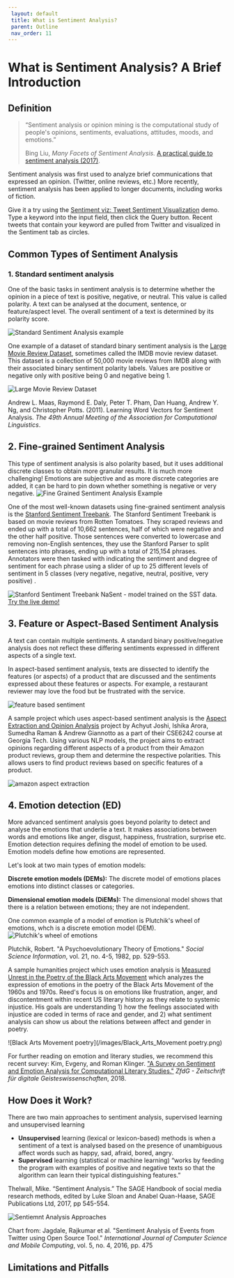 ```yaml
---
 layout: default
 title: What is Sentiment Analysis?
 parent: Outline
 nav_order: 11
---
```

# What is Sentiment Analysis? A Brief Introduction

## Definition
>“Sentiment analysis or opinion mining is the computational study of people's opinions, sentiments, evaluations, attitudes, moods, and emotions.”
>
>Bing Liu,  _Many Facets of Sentiment Analysis._   [A practical guide to sentiment analysis (2017)](http://resolve.library.ubc.ca/cgi-bin/catsearch?bid=8790457).

Sentiment analysis was first used to analyze brief communications that expressed an opinion. (Twitter, online reviews, etc.)
More recently, sentiment analysis has been applied to longer documents, including works of fiction. 

Give it a try using the [Sentiment viz: Tweet Sentiment Visualization](https://www.csc2.ncsu.edu/faculty/healey/tweet_viz/tweet_app/) demo. 
Type a keyword into the input field, then click the Query button. Recent tweets that contain your keyword are pulled from Twitter and visualized in the Sentiment tab as circles. 


## Common Types of Sentiment Analysis

### 1. Standard sentiment analysis ###
One of the basic tasks in sentiment analysis is to determine whether the opinion in a piece of text is positive, negative, or neutral. This value is called polarity.  A text can be analysed at the document, sentence, or feature/aspect level. The overall sentiment of a text is determined by its polarity score.

![Standard Sentiment Analysis example](/images/basic-sentiment.png)

One example of a dataset of standard binary sentiment analysis is the [Large Movie Review Dataset](https://ai.stanford.edu/~amaas/data/sentiment/), sometimes called the IMDB movie review dataset. This dataset is a collection of 50,000 movie reviews from IMDB  along with their associated binary sentiment polarity labels. Values are positive or negative only with positive being 0 and negative being 1.

![Large Movie Review Dataset](/images/movie_review_dataset.png)

Andrew L. Maas, Raymond E. Daly, Peter T. Pham, Dan Huang, Andrew Y. Ng, and Christopher Potts. (2011). 
Learning Word Vectors for Sentiment Analysis. _The 49th Annual Meeting of the Association for Computational Linguistics_.


## 2. Fine-grained Sentiment Analysis ##
This type of sentiment analysis is also polarity based, but it uses additional discrete classes to obtain more granular results.
It is much more challenging! Emotions are subjective and as more discrete categories are added, it can be hard to pin down whether something is negative or very negative.
![Fine Grained Sentiment Analysis Example](/images/fine-grained-sentiment.png)

One of the most well-known datasets using fine-grained sentiment analysis is the [Stanford Sentiment Treebank](https://nlp.stanford.edu/sentiment/index.html). The Stanford Sentiment Treebank is based on movie reviews from Rotten Tomatoes. They scraped reviews and ended up with a total of 10,662 sentences, half of which were negative and the other half positive. Those sentences were converted to lowercase and removing non-English sentences, they use the Stanford Parser to split sentences into phrases, ending up with a total of 215,154 phrases. Annotators were then tasked with indicating the sentiment and degree of sentiment for each phrase using a slider of up to 25 different levels of sentiment in 5 classes (very negative, negative, neutral, positive, very positive) .

![Stanford Sentiment Treebank](/images/stanford-sentiment-trees.png)
NaSent - model trained on the SST data. [Try the live demo!](http://nlp.stanford.edu:8080/sentiment/rntnDemo.html)

## 3. Feature or Aspect-Based Sentiment Analysis ##
A text can contain multiple sentiments. A standard binary positive/negative analysis does not reflect these differing sentiments expressed in different aspects of a single text.

In aspect-based sentiment analysis, texts are dissected to identify the features (or aspects) of a product that are discussed and the sentiments expressed about these features or aspects. For example, a restaurant reviewer may love the food but be frustrated with the service.

![feature based sentiment](/images/aspect_sentiment.png)

A sample project which uses aspect-based sentiment analysis is the [Aspect Extraction and Opinion Analysis](https://achyutjoshi.github.io/aspect_extraction/overview)  project by Achyut Joshi, Ishika Arora, Sumedha Raman & Andrew Giannotto as a part of their CSE6242 course at Georgia Tech. Using various NLP models, the project aims to extract opinions regarding different aspects of a product from their Amazon product reviews, group them and determine the respective polarities. This allows users to find product reviews based on specific features of a product.

![amazon aspect extraction](/images/amazon_aspect_extraction.png)

## 4. Emotion detection (ED) ##
More advanced sentiment analysis goes beyond polarity to detect and analyse the emotions that underlie a text. It makes associations between words and emotions like anger, disgust, happiness, frustration, surprise etc.
Emotion detection requires defining the model of emotion to be used. Emotion models define how emotions are represented.

Let's look at two main types of emotion models:

**Discrete emotion models (DEMs):**
The discrete model of emotions places emotions into distinct classes or categories.

**Dimensional emotion models (DiEMs):**
The dimensional model shows that there is a relation between emotions; they are not independent.

One common example of a model of emotion is Plutchik's wheel of emotions, whch is a discrete emotion model (DEM).
![Plutchik's wheel of emotions](/images/Plutchik_wheel_of_emotions.png)

Plutchik, Robert. "A Psychoevolutionary Theory of Emotions." _Social Science Information_, vol. 21, no. 4-5, 1982, pp. 529-553.

A sample humanities project which uses emotion analysis is [Measured Unrest in the Poetry of the Black Arts Movement](https://scholarslab.lib.virginia.edu/blog/measured-unrest-in-the-poetry-of-the-black-arts-movement/) which 
analyzes the expression of emotions in the poetry of the Black Arts Movement of the 1960s and 1970s. Reed's focus is on emotions like frustration, anger, and discontentment within recent US literary history as they relate to systemic injustice. His goals are understanding 1) how the feelings associated with injustice are coded in terms of race and gender, and 2) what sentiment analysis can show us about the relations between affect and gender in poetry. 

![Black Arts Movement poetry](/images/Black_Arts_Movement poetry.png) 

For further reading on emotion and literary studies, we recommend this recent survey:
Kim, Evgeny, and Roman Klinger. ["A Survey on Sentiment and Emotion Analysis for Computational Literary Studies."](https://zfdg.de/2019_008) _ZfdG - Zeitschrift für digitale Geisteswissenschaften_, 2018. 


## How Does it Work?
There are two main approaches to sentiment analysis, supervised learning and unsupervised learning
* **Unsupervised** learning (lexical or lexicon-based) methods is when a sentiment of a text is analysed based on the presence of unambiguous affect words such as happy, sad, afraid, bored, angry. 
* **Supervised** learning (statistical or machine learning) “works by feeding the program with examples of positive and negative texts so that the algorithm can learn their typical distinguishing features.”

Thelwall, Mike. “Sentiment Analysis.” The SAGE Handbook of social media research methods, edited by Luke Sloan and Anabel Quan-Haase, SAGE Publications Ltd, 2017, pp 545-554.  

![Sentiemnt Analysis Approaches](/images/Sentiment-Classification-Approaches.png) 

Chart from:
Jagdale, Rajkumar et al. "Sentiment Analysis of Events from Twitter using Open Source Tool." _International Journal of Computer Science and Mobile Computing_, vol. 5, no. 4, 2016, pp. 475


## Limitations and Pitfalls


